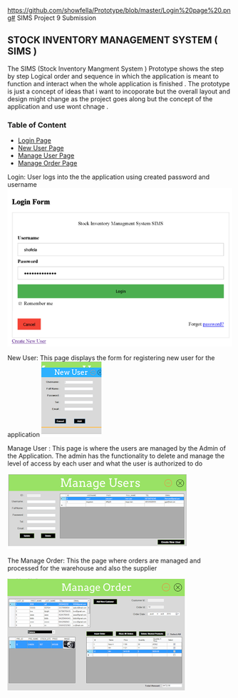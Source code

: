 https://github.com/showfella/Prototype/blob/master/Login%20page%20.png# SIMS Project 9 Submission
 ## STOCK INVENTORY MANAGEMENT SYSTEM ( SIMS )                            
 The SIMS (Stock Inventory Mangment System ) Prototype shows the step by step Logical order and sequence in which the application is meant to function and interact when the whole application is finished .
The prototype is just a concept of ideas that i want to incoporate but the overall layout and design might change as the project goes along but the concept of the application and use wont chnage .


   


### Table of Content

* [Login Page ](https://github.com/showfella/Prototype/blob/master/README.md)
* [New User Page](https://github.com/showfella/Prototype/blob/master/New%20%20user.png)
* [Manage User Page](https://github.com/showfella/Prototype/blob/master/Manage%20Users.png)
* [Manage Order Page](https://github.com/showfella/Prototype/blob/master/Add%20and%20Manage%20Order.png)

Login:
User logs into the the application using created password and username 
![](https://github.com/showfella/Prototype/blob/master/Login%20page%20.png)

New User:
This page displays the form for registering new user for the application 
![](https://github.com/showfella/Prototype/blob/master/New%20%20user.png)

Manage User :
This page is where the users are managed by the Admin of the Application. The admin has the functionality to delete and manage the level of access by each user and what the user is authorized to do 

![](https://github.com/showfella/Prototype/blob/master/Manage%20Users.png)


The Manage Order: 
This the page where orders are managed and processed for the warehouse and also the supplier 

![](https://github.com/showfella/Prototype/blob/master/Add%20and%20Manage%20Order.png)

